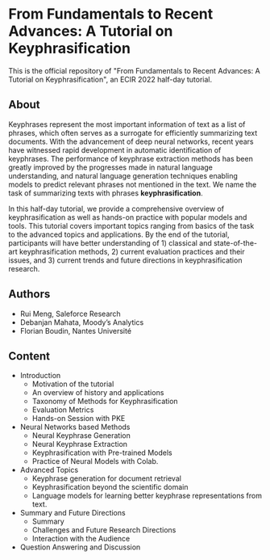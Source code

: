 # From Fundamentals to Recent Advances: A Tutorial on Keyphrasification

This is the official repository of "From Fundamentals to Recent Advances: A Tutorial on Keyphrasification", an ECIR 2022 half-day tutorial.

## About

Keyphrases represent the most important information of text as a list of phrases, which often serves as a surrogate for efficiently summarizing text documents.
With the advancement of deep neural networks, recent years have witnessed rapid development in automatic identification of keyphrases.
The performance of keyphrase extraction methods has been greatly improved by the progresses made in natural language understanding, and natural language generation techniques enabling models to predict relevant phrases not mentioned in the text.
We name the task of summarizing texts with phrases **keyphrasification**.

In this half-day tutorial, we provide a comprehensive overview of keyphrasification as well as hands-on practice with popular models and tools.
This tutorial covers important topics ranging from basics of the task to the advanced topics and applications. By the end of the tutorial, participants will have better understanding of 1) classical and state-of-the-art keyphrasification methods, 2) current evaluation practices and their issues, and 3) current trends and future directions in keyphrasification research.

## Authors

- Rui Meng, Saleforce Research
- Debanjan Mahata, Moody’s Analytics
- Florian Boudin, Nantes Université

## Content

- Introduction
  * Motivation of the tutorial
  * An overview of history and applications
  * Taxonomy of Methods for Keyphrasification
  * Evaluation Metrics
  * Hands-on Session with PKE
- Neural Networks based Methods
  * Neural Keyphrase Generation
  * Neural Keyphrase Extraction
  * Keyphrasification with Pre-trained Models
  * Practice of Neural Models with Colab.
- Advanced Topics
  * Keyphrase generation for document retrieval
  * Keyphrasification beyond the scientific domain
  * Language models for learning better keyphrase representations from text.
- Summary and Future Directions
  * Summary
  * Challenges and Future Research Directions
  * Interaction with the Audience
- Question Answering and Discussion

